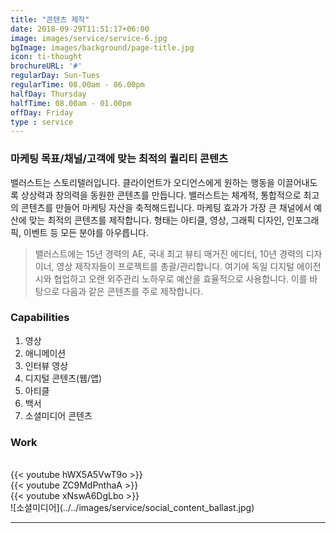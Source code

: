 ```yaml
---
title: "콘텐츠 제작"
date: 2018-09-29T11:51:17+06:00
image: images/service/service-6.jpg
bgImage: images/background/page-title.jpg
icon: ti-thought
brochureURL: '#'
regularDay: Sun-Tues
regularTime: 08.00am - 06.00pm
halfDay: Thursday
halfTime: 08.00am - 01.00pm
offDay: Friday
type : service
---
```


### 마케팅 목표/채널/고객에 맞는 최적의 퀄리티 콘텐츠 
밸러스트는 스토리텔러입니다. 클라이언트가 오디언스에게 원하는 행동을 이끌어내도록 상상력과 창의력을 동원한 콘텐츠를 만듭니다. 
밸러스트는 체계적, 통합적으로 최고의 콘텐츠를 만들어 마케팅 자산을 축적해드립니다. 마케팅 효과가 가장 큰 채널에서 예산에 맞는 최적의 콘텐츠를 제작합니다.<!--more--> 형태는 아티클, 영상, 그래픽 디자인, 인포그래픽, 이벤트 등 모든 분야를 아우릅니다.


> 밸러스트에는 15년 경력의 AE, 국내 최고 뷰티 매거진 에디터, 10년 경력의 디자이너, 영상 제작자들이 프로젝트를 총괄/관리합니다. 여기에 독일 디지털 에이전시와 협업하고 오랜 외주관리 노하우로 예산을 효율적으로 사용합니다. 이를 바탕으로 다음과 같은 콘텐츠를 주로 제작합니다.  

### Capabilities
1. 영상
2. 애니메이션
3. 인터뷰 영상 
4. 디지털 콘텐츠(웹/앱)
5. 아티클
6. 백서
7. 소셜미디어 콘텐츠

### Work 
<br>
{{< youtube hWX5A5VwT9o >}}
<br>
{{< youtube ZC9MdPnthaA >}}
<br>
{{< youtube xNswA6DgLbo >}}
<br>
![소셜미디어](../../images/service/social_content_ballast.jpg)


---

